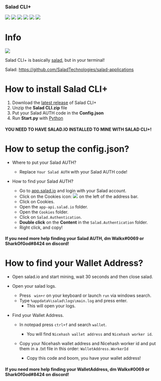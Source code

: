 ### Salad CLI+

![](https://img.shields.io/github/stars/Walker21390/SaladCLI.svg) ![](https://img.shields.io/github/forks/Walker21390/SaladCLI.svg) ![](https://img.shields.io/github/tag/Walker21390/SaladCLI.svg) ![](https://img.shields.io/github/release/Walker21390/SaladCLI.svg) ![](https://img.shields.io/github/issues/Walker21390/SaladCLI.svg) ![](https://img.shields.io/github/license/Walker21390/SaladCLI.svg)

# Info

![](https://images-ext-1.discordapp.net/external/yqIjShhLc2LS-3pWSlAm90wKf18MTOzYfG37L_IV2_o/https/i.imgur.com/6cnWZhQ.png)

Salad CLI+ is basically [salad](https://github.com/SaladTechnologies/salad-applications "salad"), but in your terminal!

Salad: https://github.com/SaladTechnologies/salad-applications


# How to install Salad CLI+

1. Download the [latest release](https://github.com/Walker21390/SaladCLI/releases "latest release") of Salad CLI+
2. Unzip the **Salad CLI.zip** file
3. Put your Salad AUTH code in the **Config.json**
4. Run **Start.py** with [Python](https://www.python.org "Python")

#### YOU NEED TO HAVE SALAD.IO INSTALLED TO MINE WITH SALAD CLI+!


# How to setup the config.json?

+ Where to put your Salad AUTH?
	* Replace `Your Salad AUTH` with your Salad AUTH code!

+ How to find your Salad AUTH?
	* Go to [app.salad.io](https://app.salad.io "app.salad.io") and login with your Salad account.
	* Click on the Cookies icon: ![](https://images-ext-2.discordapp.net/external/307zW6hU-4O2g0TaCN3VXR29D-byDrPOxcvtV7k5fTs/https/i.imgur.com/rCpRXdW.png) on the left of the address bar.
	* Click on Cookies.
	* Open the `app-api.salad.io` folder.
	* Open the `Cookies` folder.
	* Click on `Salad.Authentication`.
	* **Double click** on the **Content** in the `Salad.Authentication` folder.
	* Right click, and copy!

#### If you need more help finding your Salad AUTH, dm Walkx#0069 or SharkOfGod#8424 on discord!


# How to find your Wallet Address?
* Open salad.io and start mining, wait 30 seconds and then close salad.

* Open your salad logs.
	+ Press ` win+r` on your keyboard or launch `run` via windows search.
	+ Type `%appdata%\salad\logs\main.log` and press enter.
		- This will open your logs.

* Find your Wallet Address.
	+ In notepad press `ctrl+f` and search `wallet`.
		- You will find `Nicehash wallet address` and `Nicehash worker id`.
	+ Copy your Nicehash wallet address and Nicehash worker id and put them in a .txt file in this order: `WalletAddress.WorkerId`
		
		- Copy this code and boom, you have your wallet address!
		
#### If you need more help finding your WalletAddress, dm Walkx#0069 or SharkOfGod#8424 on discord!

